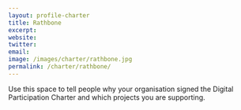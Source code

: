 ```yaml
---
layout: profile-charter
title: Rathbone
excerpt: 
website: 
twitter: 
email: 
image: /images/charter/rathbone.jpg
permalink: /charter/rathbone/
---
```


Use this space to tell people why your organisation signed the Digital Participation Charter and which projects you are supporting.
